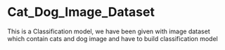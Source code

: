 # Cat_Dog_Image_Dataset
This is a Classification model, we have been given with image dataset which contain cats and dog image and have to build classification model
